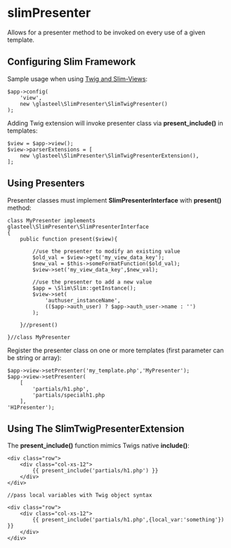 # slimPresenter

Allows for a presenter method to be invoked on every use of a given template.

## Configuring Slim Framework

Sample usage when using [Twig and Slim-Views](https://github.com/slimphp/Slim-Views):

	$app->config(
    	'view',
    	new \glasteel\SlimPresenter\SlimTwigPresenter()
	);

Adding Twig extension will invoke presenter class via **present_include()** in templates:

	$view = $app->view();
	$view->parserExtensions = [
	    new \glasteel\SlimPresenter\SlimTwigPresenterExtension(),
	];

## Using Presenters

Presenter classes must implement **SlimPresenterInterface** with **present()** method:
	
	class MyPresenter implements glasteel\SlimPresenter\SlimPresenterInterface
	{
	    public function present($view){

	    	//use the presenter to modify an existing value
	    	$old_val = $view->get('my_view_data_key');
	    	$new_val = $this->someFormatFunction($old_val);
			$view->set('my_view_data_key',$new_val);
	        	
	        //use the presenter to add a new value
	        $app = \Slim\Slim::getInstance();
	        $view->set(
	        	'authuser_instanceName',
	        	(($app->auth_user) ? $app->auth_user->name : '')
	        );
	    
	    }//present()
	
	}//class MyPresenter

Register the presenter class on one or more templates (first parameter can be string or array):

	$app->view->setPresenter('my_template.php','MyPresenter');
	$app->view->setPresenter(
		[
			'partials/h1.php',
			'partials/specialh1.php
		],
	'H1Presenter');

## Using The SlimTwigPresenterExtension

The **present_include()** function mimics Twigs native **include()**:

	<div class="row">
		<div class="col-xs-12">
            {{ present_include('partials/h1.php') }}
        </div>
    </div>

    //pass local variables with Twig object syntax

    <div class="row">
		<div class="col-xs-12">
            {{ present_include('partials/h1.php',{local_var:'something'}) }}
        </div>
    </div>